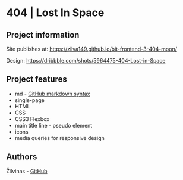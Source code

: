 # 404 | Lost In Space

## Project information

Site publishes at: https://zilva149.github.io/bit-frontend-3-404-moon/

Design: https://dribbble.com/shots/5964475-404-Lost-in-Space

## Project features

- md - [GitHub markdown syntax](https://docs.github.com/en/get-started/writing-on-github/getting-started-with-writing-and-formatting-on-github/basic-writing-and-formatting-syntax)
- single-page
- HTML
- CSS
- CSS3 Flexbox
- main title line - pseudo element
- icons
- media queries for responsive design

## Authors

Žilvinas - [GitHub](https://github.com/zilva149)
